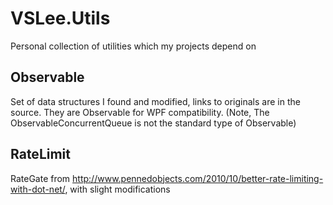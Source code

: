 # VSLee.Utils
Personal collection of utilities which my projects depend on



## Observable

Set of data structures I found and modified, links to originals are in the source. They are Observable for WPF compatibility. (Note, The ObservableConcurrentQueue is not the standard type of Observable)



## RateLimit

RateGate from http://www.pennedobjects.com/2010/10/better-rate-limiting-with-dot-net/, with slight modifications